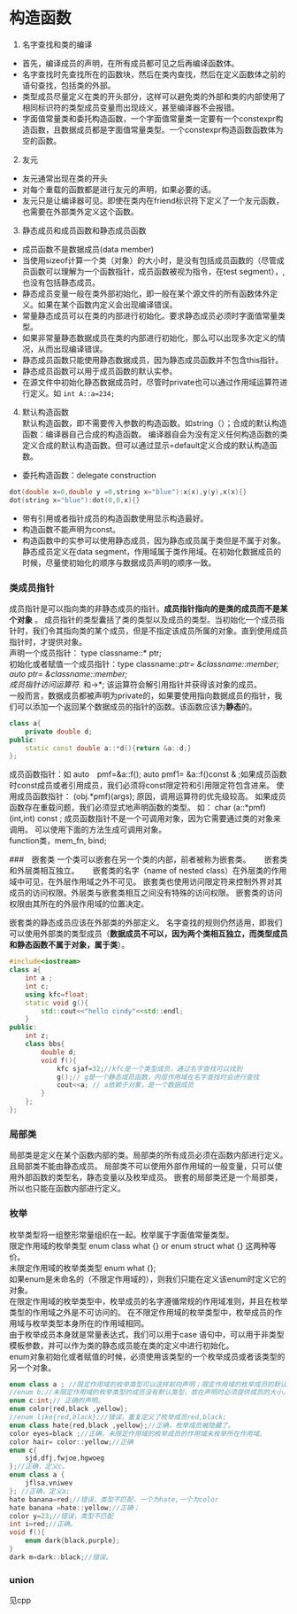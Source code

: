 # 构造函数
1. 名字查找和类的编译
- 首先，编译成员的声明，在所有成员都可见之后再编译函数体。
- 名字查找时先查找所在的函数块，然后在类内查找，然后在定义函数体之前的语句查找，包括类的外部。
- 类型成员尽量定义在类的开头部分，这样可以避免类的外部和类的内部使用了相同标识符的类型成员变量而出现歧义，甚至编译器不会报错。
- 字面值常量类和委托构造函数，一个字面值常量类一定要有一个constexpr构造函数，且数据成员都是字面值常量类型。一个constexpr构造函数函数体为空的函数。
2. 友元  
- 友元通常出现在类的开头
- 对每个重载的函数都是进行友元的声明，如果必要的话。
- 友元只是让编译器可见。即使在类内在friend标识符下定义了一个友元函数，也需要在外部类外定义这个函数。
3. 静态成员和成员函数和静态成员函数
- 成员函数不是数据成员(data member)
- 当使用sizeof计算一个类（对象）的大小时，是没有包括成员函数的（尽管成员函数可以理解为一个函数指针，成员函数被视为指令，在test segment），,也没有包括静态成员。  
- 静态成员变量一般在类外部初始化，即一般在某个源文件的所有函数体外定义。如果在某个函数内定义会出现编译错误。  
- 常量静态成员可以在类的内部进行初始化。要求静态成员必须时字面值常量类型。
- 如果非常量静态数据成员在类的内部进行初始化，那么可以出现多次定义的情况，从而出现编译错误。
- 静态成员函数只能使用静态数据成员，因为静态成员函数并不包含this指针。
- 静态成员函数可以用于成员函数的默认实参。
- 在源文件中初始化静态数据成员时，尽管时private也可以通过作用域运算符进行定义。如 ```int A::a=234;```


4. 默认构造函数  
默认构造函数，即不需要传入参数的构造函数。如string（）；合成的默认构造函数：编译器自己合成的构造函数。 编译器自会为没有定义任何构造函数的类定义合成的默认构造函数。但可以通过显示=default定义合成的默认构造函数。  
- 委托构造函数：delegate construction  

```c++
dot(double x=0,double y =0,string x="blue"):x(x),y(y),x(x){}
dot(string x="blue"):dot(0,0,x){}
```
 - 带有引用或者指针成员的构造函数使用显示构造最好。
 - 构造函数不能声明为const。
 - 构造函数中的实参可以使用静态成员，因为静态成员属于类但是不属于对象。静态成员定义在data segment，作用域属于类作用域。在初始化数据成员的时候，尽量使初始化的顺序与数据成员声明的顺序一致。  
 

 ### 类成员指针
成员指针是可以指向类的非静态成员的指针。**成员指针指向的是类的成员而不是某个对象** 。 成员指针的类型囊括了类的类型以及成员的类型。当初始化一个成员指针时，我们令其指向类的某个成员，但是不指定该成员所属的对象。直到使用成员指针时，才提供对象。  
声明一个成员指针： type classname::* ptr;  
初始化或者赋值一个成员指针：type classname::*ptr= &classname::member;   auto ptr= &classname::member;  
成员指针访问运算符.* 和->*; 该运算符会解引用指针并获得该对象的成员。  
一般而言，数据成员都被声明为private的，如果要使用指向数据成员的指针，我们可以添加一个返回某个数据成员的指针的函数。该函数应该为**静态**的。
``` c++
class a{
    private double d;
public:
    static const double a::*d(){return &a::d;} 
};
```
成员函数指针：如 auto　pmf=&a::f();  auto pmf1= &a::f()const & ;如果成员函数时const成员或者引用成员，我们必须将const限定符和引用限定符包含进来。  使用成员函数指针： (obj.*pmf)(args); 原因，调用运算符的优先级较高。  如果成员函数存在重载问题，我们必须显式地声明函数的类型。  如：
char (a::*pmf) (int,int) const ;  成员函数指针不是一个可调用对象，因为它需要通过类的对象来调用。  可以使用下面的方法生成可调用对象。  
function类，mem_fn,  bind;

###　嵌套类
一个类可以嵌套在另一个类的内部，前者被称为嵌套类。　　
嵌套类和外层类相互独立。　　
嵌套类的名字（name of nested class）在外层类的作用域中可见，在外层作用域之外不可见。  嵌套类也使用访问限定符来控制外界对其成员的访问权限。外层类与嵌套类相互之间没有特殊的访问权限。  嵌套类的访问权限由其所在的外层作用域的位置决定。  

嵌套类的静态成员应该在外部类的外部定义。
名字查找的规则仍然适用，即我们可以使用外部类的类型成员（**数据成员不可以，因为两个类相互独立，而类型成员和静态函数不属于对象，属于类**）。  
```c++
#include<iostream>
class a{
    int a ;
    int c;
    using kfc=float;
    static void g(){
        std::cout<<"hello cindy"<<std::endl;
    }
public:
    int z;
    class bbs{
        double d;
        void f(){
            kfc sjaf=32;//kfc是一个类型成员，通过名字查找可以找到
            g();// g是一个静态成员函数，内层作用域在名字查找时会进行查找
            cout<<a; // a依赖于对象，是一个数据成员
        }
    };
};  
```

### 局部类
局部类是定义在某个函数内部的类。局部类的所有成员必须在函数内部进行定义。 且局部类不能由静态成员。 局部类不可以使用外部作用域的一般变量，只可以使用外部函数的类型名，静态变量以及枚举成员。  嵌套的局部类还是一个局部类，所以也只能在函数内部进行定义。

### 枚举
枚举类型将一组整形常量组织在一起。枚举属于字面值常量类型。  
限定作用域的枚举类型 enum class what {} or enum struct what {} 这两种等价。  
未限定作用域的枚举类类型 enum what {};  
如果enum是未命名的（不限定作用域的），则我们只能在定义该enum时定义它的对象。  
在限定作用域的枚举类型中，枚举成员的名字遵循常规的作用域准则，并且在枚举类型的作用域之外是不可访问的。 在不限定作用域的枚举类型中，枚举成员的作用域与枚举类型本身所在的作用域相同。  
由于枚举成员本身就是常量表达式，我们可以用于case 语句中，可以用于非类型模板参数，并可以作为类的静态成员能在类的定义中进行初始化。  
enum对象初始化或者赋值的时候，必须使用该类型的一个枚举成员或者该类型的另一个对象。   
```c++
enum class a ; //限定作用域的枚举类型可以这样前向声明；限定作用域的枚举成员的默认类型为int
//enum b;//未限定作用域的枚举类型的成员没有默认类型，故在声明时必须提供成员的大小。
enum c:int;// 正确的声明。
enum color{red,black ,yellow};
//enum like{red,black};//错误，重复定义了枚举成员red,black;
enum class hate{red,black ,yellow};//正确，枚举成员被隐藏了。
color eyes=black ;//正确，未限定作用域的枚举成员的作用域未枚举所在作用域。
color hair= color::yellow;//正确
enum c{
    sjd,dfj,fwjoe,hgwoeg
};//正确，定义c。
enum class a {
    jflsa,vniwev
}; //正确，定义a;
hate banana=red;//错误，类型不匹配，一个为hate,一个为color
hate banana =hate::yellow;//正确；
color y=23;//错误，类型不匹配
int i=red;//正确。  
void f(){
    enum dark{black,purple};
}
dark m=dark::black;//错误。
```

### union 
见cpp




